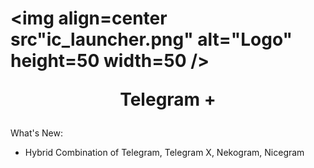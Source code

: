 # <img align=center src"ic_launcher.png" alt="Logo" height=50 width=50 /><p align=center>Telegram +</p>

What's New:

- Hybrid Combination of Telegram, Telegram X, Nekogram, Nicegram

